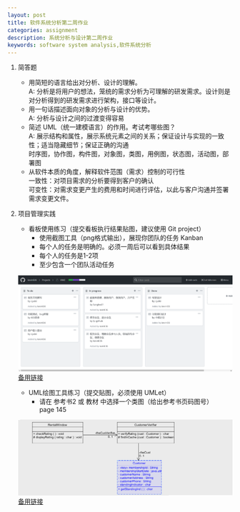 ```yaml
---
layout: post
title: 软件系统分析第二周作业
categories: assignment
description: 系统分析与设计第二周作业
keywords: software system analysis,软件系统分析
---
```


1. 简答题  
    + 用简短的语言给出对分析、设计的理解。  
        A: 分析是将用户的想法，笼统的需求分析为可理解的研发需求。设计则是对分析得到的研发需求进行架构，接口等设计。  
    + 用一句话描述面向对象的分析与设计的优势。  
        A: 分析与设计之间的过渡变得容易  
    + 简述 UML（统一建模语言）的作用。考试考哪些图？  
        A: 展示结构和属性，展示系统元素之间的关系；保证设计与实现的一致性；适当隐藏细节；保证正确的沟通   
        时序图，协作图，构件图，对象图，类图，用例图，状态图，活动图，部署图  
    + 从软件本质的角度，解释软件范围（需求）控制的可行性  
        一致性：对项目需求的分析要得到客户的确认  
        可变性：对需求变更产生的费用和时间进行评估，以此与客户沟通并签署需求变更文件。  
2. 项目管理实践  
   + 看板使用练习（提交看板执行结果贴图，建议使用 Git project）  
     + 使用截图工具（png格式输出），展现你团队的任务 Kanban  
     + 每个人的任务是明确的。必须一周后可以看到具体结果  
     + 每个人的任务是1-2项  
     + 至少包含一个团队活动任务  


    ![图片](/images/posts/kanban/firstkanban.png)   
    [备用链接](https://github.com/lp-github/lp-github.github.io/blob/master/images/posts/kanban/firstkanban.png) 
     
    + UML绘图工具练习（提交贴图，必须使用 UMLet）  
        + 请在 参考书2 或 教材 中选择一个类图（给出参考书页码图号）  
        page 145    
 
    ![图片](/images/posts/UMLet/homework2_basicUMLClass.PNG)   
    [备用链接](https://github.com/lp-github/lp-github.github.io/blob/master/images/posts/UMLet/homework2_basicUMLClass.PNG)  
